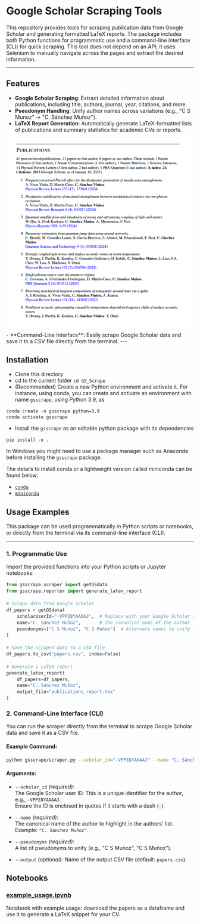 # Google Scholar Scraping Tools


This repository provides tools for scraping publication data from Google Scholar and generating formatted LaTeX reports. The package includes both Python functions for programmatic use and a command-line interface (CLI) for quick scraping.
This tool does not depend on an API; it uses Selenium to manually navigate across the pages and extract the desired information.

---

## Features

- **Google Scholar Scraping**: Extract detailed information about publications, including title, authors, journal, year, citations, and more.
- **Pseudonym Handling**: Unify author names across variations (e.g., "C S Munoz" → "C. Sánchez Muñoz").
- **LaTeX Report Generation**: Automatically generate LaTeX-formatted lists of publications and summary statistics for academic CVs or reports.

<p align="center"><img src="report.png"  align=middle width=600pt />
</p>
- **Command-Line Interface**: Easily scrape Google Scholar data and save it to a CSV file directly from the terminal.
---

## Installation

- Clone this directory
- cd to the current folder `cd GS_Scrape`
- (Recommended) Create a new Python environment and activate it. For instance, using conda, you can create and activate an environment with name `gsscrape`, using Python 3.9, as

```shell
conda create -n gsscrape python=3.9
conda activate gsscrape
```

- Install the `gsscrape` as an editable python package with its dependencies

```shell
pip install -e .
```

In Windows you might need to use a package manager such as Anaconda before
installing the `gsscrape` package.

The details to install conda or a lightweight version called miniconda can be
found below:

- [`conda`](https://docs.conda.io/projects/conda/en/latest/user-guide/getting-started.html)
- [`miniconda`](https://docs.conda.io/en/latest/miniconda.html)

## Usage Examples

This package can be used programmatically in Python scripts or notebooks, or directly from the terminal via its command-line interface (CLI).

---

### 1. Programmatic Use

Import the provided functions into your Python scripts or Jupyter notebooks:

```python
from gsscrape.scraper import getGSdata
from gsscrape.reporter import generate_latex_report

# Scrape data from Google Scholar
df_papers = getGSdata(
    scholarUserId="-VPPZ8YAAAAJ",  # Replace with your Google Scholar ID
    name="C. Sánchez Muñoz",       # The canonical name of the author
    pseudonyms=["C S Munoz", "C S Muñoz"]  # Alternate names to unify
)

# Save the scraped data to a CSV file
df_papers.to_csv("papers.csv", index=False)

# Generate a LaTeX report
generate_latex_report(
    df_papers=df_papers, 
    name="C. Sánchez Muñoz", 
    output_file="publications_report.tex"
)
```

### 2. Command-Line Interface (CLI)

You can run the scraper directly from the terminal to scrape Google Scholar data and save it as a CSV file.

#### Example Command:
```bash
python gsscrape/scraper.py --scholar_id="-VPPZ8YAAAAJ" --name "C. Sánchez Muñoz" --pseudonyms "C S Munoz" "C S Muñoz" --output papers.csv
```
#### Arguments:
- `--scholar_id` *(required)*:  
  The Google Scholar user ID. This is a unique identifier for the author, e.g., `-VPPZ8YAAAAJ`.  
  Ensure the ID is enclosed in quotes if it starts with a dash (`-`).

- `--name` *(required)*:  
  The canonical name of the author to highlight in the authors' list. Example: `"C. Sánchez Muñoz"`.

- `--pseudonyms` *(required)*:  
    A list of pseudonyms to unify (e.g., "C S Munoz", "C S Muñoz").

- `--output` *(optional)*:  Name of the output CSV file (default: `papers.csv`).


## Notebooks

### [example_usage.ipynb](https://github.com/CarlosSMWolff/GS_Scrape/blob/main/notebooks/example_usage.ipynb)

Notebook with example usage: download the papers as a dataframe and use it to generate a LaTeX snippet for your CV.
